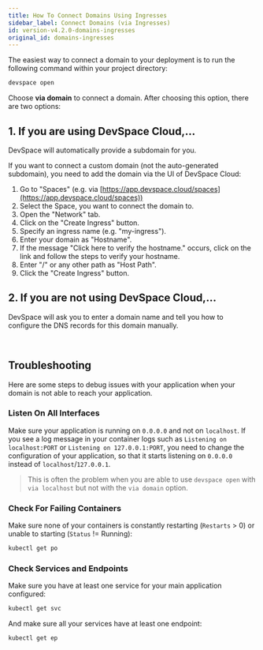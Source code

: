 ```yaml
---
title: How To Connect Domains Using Ingresses
sidebar_label: Connect Domains (via Ingresses)
id: version-v4.2.0-domains-ingresses
original_id: domains-ingresses
---
```


The easiest way to connect a domain to your deployment is to run the following command within your project directory:
```bash
devspace open
```
Choose **via domain** to connect a domain. After choosing this option, there are two options:

## 1. If you are using DevSpace Cloud,...
DevSpace will automatically provide a subdomain for you. 

If you want to connect a custom domain (not the auto-generated subdomain), you need to add the domain via the UI of DevSpace Cloud:
1. Go to "Spaces" (e.g. via [https://app.devspace.cloud/spaces](https://app.devspace.cloud/spaces))
2. Select the Space, you want to connect the domain to.
3. Open the "Network" tab.
4. Click on the "Create Ingress" button.
5. Specify an ingress name (e.g. "my-ingress").
6. Enter your domain as "Hostname".
7. If the message "Click here to verify the hostname." occurs, click on the link and follow the steps to verify your hostname.
8. Enter "/" or any other path as "Host Path".
9.  Click the "Create Ingress" button.

## 2. If you are **not** using DevSpace Cloud,... 
DevSpace will ask you to enter a domain name and tell you how to configure the DNS records for this domain manually.

<br>

## Troubleshooting
Here are some steps to debug issues with your application when your domain is not able to reach your application.

### Listen On All Interfaces
Make sure your application is running on `0.0.0.0` and not on `localhost`. If you see a log message in your container logs such as `Listening on localhost:PORT` or  `Listening on 127.0.0.1:PORT`, you need to change the configuration of your application, so that it starts listening on `0.0.0.0` instead of `localhost`/`127.0.0.1`.

> This is often the problem when you are able to use `devspace open` with `via localhost` but not with the `via domain` option.

### Check For Failing Containers
Make sure none of your containers is constantly restarting (`Restarts` > 0) or unable to starting (`Status` != Running):
```bash
kubectl get po
```

### Check Services and Endpoints
Make sure you have at least one service for your main application configured:
```bash
kubectl get svc
```

And make sure all your services have at least one endpoint:
```bash
kubectl get ep
```
